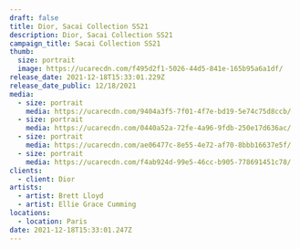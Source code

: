 ```yaml
---
draft: false
title: Dior, Sacai Collection SS21
description: Dior, Sacai Collection SS21
campaign_title: Sacai Collection SS21
thumb:
  size: portrait
  image: https://ucarecdn.com/f495d2f1-5026-44d5-841e-165b95a6a1df/
release_date: 2021-12-18T15:33:01.229Z
release_date_public: 12/18/2021
media:
  - size: portrait
    media: https://ucarecdn.com/9404a3f5-7f01-4f7e-bd19-5e74c75d8ccb/
  - size: portrait
    media: https://ucarecdn.com/0440a52a-72fe-4a96-9fdb-250e17d636ac/
  - size: portrait
    media: https://ucarecdn.com/ae06477c-8e55-4e72-af70-8bbb16637e5f/
  - size: portrait
    media: https://ucarecdn.com/f4ab924d-99e5-46cc-b905-778691451c78/
clients:
  - client: Dior
artists:
  - artist: Brett Lloyd
  - artist: Ellie Grace Cumming
locations:
  - location: Paris
date: 2021-12-18T15:33:01.247Z
---
```

